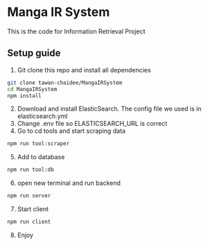 # Manga IR System
This is the code for Information Retrieval Project

## Setup guide
1. Git clone this repo and install all dependencies
```bash
git clone tawan-chaidee/MangaIRSystem
cd MangaIRSystem
npm install
```
2. Download and install ElasticSearch. The config file we used is in elasticsearch.yml
3. Change .env file so ELASTICSEARCH_URL is correct
4. Go to cd tools and start scraping data
```bash
npm run tool:scraper
```
5. Add to database
```bash
npm run tool:db
```
6. open new terminal and run backend
```bash
npm run server
```
7. Start client
```bash
npm run client
```
8. Enjoy